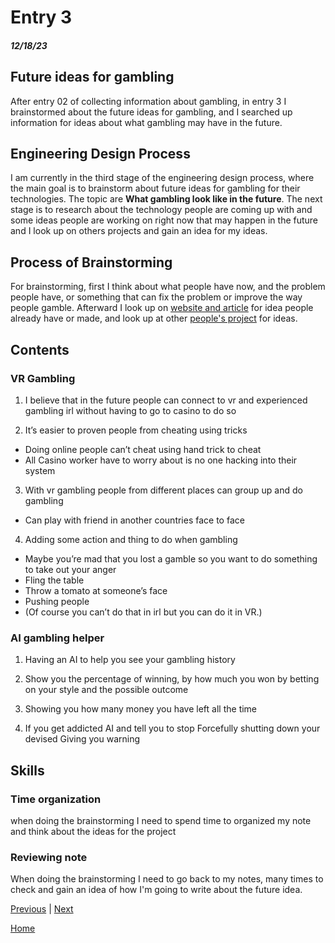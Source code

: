 # Entry 3
##### 12/18/23

## Future ideas for gambling
After entry 02 of collecting information about gambling, in entry 3 I brainstormed about the future ideas for gambling, and I searched up information for ideas about what gambling may have in the future.

## Engineering Design Process
I am currently in the third stage of the engineering design process, where the main goal is to brainstorm about future ideas for gambling for their technologies. The topic are **What gambling look like in the future**. The next stage is to research about the technology people are coming up with and some ideas people are working on right now that may happen in the future and I look up on others projects and gain an idea for my ideas.

## Process of Brainstorming 
For brainstorming, first I think about what people have now, and the problem people have, or something that can fix the problem or improve the way people gamble. Afterward I look up on [website and article](https://zybervr.com/blogs/news/5-best-virtual-reality-casinos-gamble-in-vr) for idea people already have or made, and look up at other [people's project](https://benjaminc8190.github.io/sep10-freedom-project/) for ideas.

## Contents

### VR Gambling

1. I believe that in the future people can connect to vr and experienced gambling irl without having to go to casino to do so

2. It’s easier to proven people from cheating using tricks 
* Doing online people can’t cheat using hand trick to cheat
* All Casino worker have to worry about is no one hacking into their system

3. With vr gambling people from different places can group up and do gambling

* Can play with friend in another countries face to face

4. Adding some action and thing to do when gambling 
* Maybe you’re mad that you lost a gamble so you want to do something to take out your anger
* Fling the table
* Throw a tomato at someone’s face
* Pushing people
* (Of course you can’t do that in irl but you can do it in VR.)

### AI gambling helper
1. Having an AI to help you see your gambling history
2. Show you the percentage of winning, by how much you won by betting on your style and the possible outcome

3. Showing you how many money you have left all the time 
4. If you get addicted AI and tell you to stop
Forcefully shutting down your devised
Giving you warning 

## Skills


### Time organization


when doing the brainstorming I need to spend time to organized my note and think about the ideas for the project


### Reviewing note


When doing the brainstorming I need to go back to my notes, many times to check and gain an idea of how I'm going to write about the future idea.



[Previous](entry02.md) | [Next](entry04.md)

[Home](../README.md)